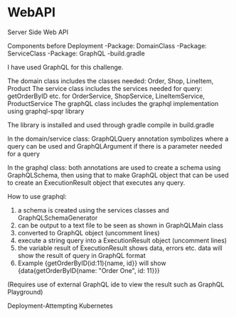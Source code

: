 # WebAPI
Server Side Web API

Components before Deployment
-Package: DomainClass
-Package: ServiceClass
-Package: GraphQL
-build.gradle

I have used GraphQL for this challenge. 

The domain class includes the classes needed: Order, Shop, LineItem, Product
The service class includes the services needed for query: getOrderByID etc. for OrderService, ShopService, LineItemService, ProductService
The graphQL class includes the graphql implementation using graphql-spqr library

The library is installed and used through gradle compile in build.gradle

In the domain/service class: GraphQLQuery annotation symbolizes where a query can be used and GraphQLArgument if there is a parameter needed for a query

In the graphql class: both annotations are used to create a schema using GraphQLSchema, then using that to make GraphQL object that can be used to create an ExecutionResult object that executes any query.

How to use graphql:
1. a schema is created using the services classes and GraphQLSchemaGenerator 
2. can be output to a text file to be seen as shown in GraphQLMain class
3. converted to GraphQL object (uncomment lines)
4. execute a string query into a ExecutionResult object (uncomment lines)
5. the variable result of ExecutionResult shows data, errors etc. data will show the result of query in GraphQL format
6. Example {getOrderByID(id:11){name, id}} will show {data{getOrderByID{name: "Order One", id: 11}}}

(Requires use of external GraphQL ide to view the result such as GraphQL Playground)

Deployment-Attempting Kubernetes

